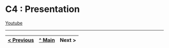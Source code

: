 # C4 : Presentation

[Youtube](https://www.youtube.com/channel/UCdlsU_3-p4AXzsa_Fco8iQw)

---  
[< Previous](c3.md) | [^ Main](../../../) | Next >
:--- | :---: | ---: 

